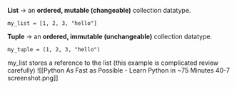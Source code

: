 **List** → an **ordered, mutable (changeable)** collection datatype.
```
my_list = [1, 2, 3, "hello"]
```

**Tuple** → an **ordered, immutable (unchangeable)** collection datatype.
```
my_tuple = (1, 2, 3, "hello")
```




my_list stores a reference to the list
(this example is complicated review carefully)
![[Python As Fast as Possible - Learn Python in ~75 Minutes 40-7 screenshot.png]]

